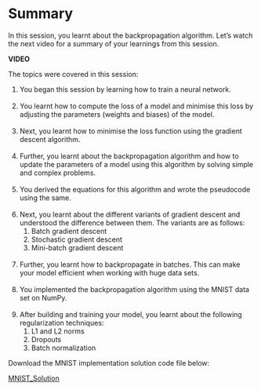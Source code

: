 # Summary

In this session, you learnt about the backpropagation algorithm. Let’s watch the next video for a summary of your learnings from this session.

**VIDEO**
  
The topics were covered in this session:

1.  You began this session by learning how to train a neural network.  
     
2.  You learnt how to compute the loss of a model and minimise this loss by adjusting the parameters (weights and biases) of the model.  
     
3.  Next, you learnt how to minimise the loss function using the gradient descent algorithm.  
     
4.  Further, you learnt about the backpropagation algorithm and how to update the parameters of a model using this algorithm by solving simple and complex problems.  
     
5.  You derived the equations for this algorithm and wrote the pseudocode using the same.  
     
6.  Next, you learnt about the different variants of gradient descent and understood the difference between them. The variants are as follows:
    1.  Batch gradient descent
    2.  Stochastic gradient descent
    3.  Mini-batch gradient descent  
         
7.  Further, you learnt how to backpropagate in batches. This can make your model efficient when working with huge data sets.  
     
8.  You implemented the backpropagation algorithm using the MNIST data set on NumPy.  
     
9.  After building and training your model, you learnt about the following regularization techniques:
    1.  L1 and L2 norms
    2.  Dropouts
    3.  Batch normalization

Download the MNIST implementation solution code file below: 

[MNIST_Solution](../MNIST_Solution.ipynb)